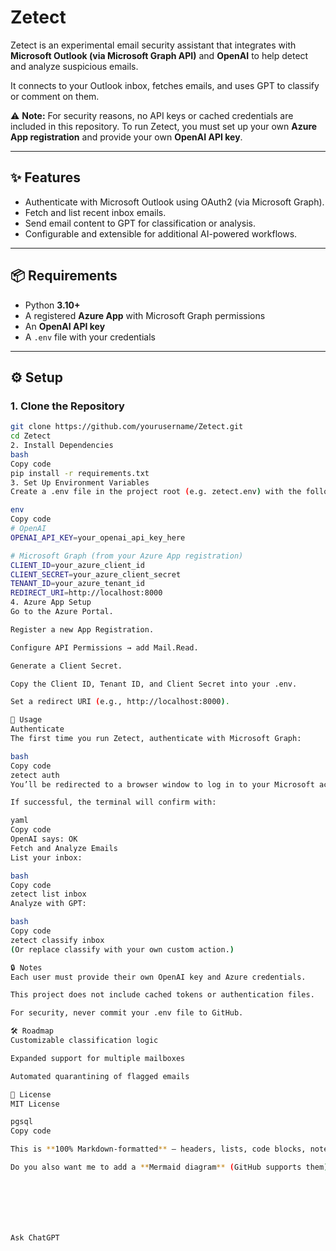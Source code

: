 # Zetect

Zetect is an experimental email security assistant that integrates with **Microsoft Outlook (via Microsoft Graph API)** and **OpenAI** to help detect and analyze suspicious emails.  

It connects to your Outlook inbox, fetches emails, and uses GPT to classify or comment on them.  

⚠️ **Note:** For security reasons, no API keys or cached credentials are included in this repository. To run Zetect, you must set up your own **Azure App registration** and provide your own **OpenAI API key**.  

---

## ✨ Features

- Authenticate with Microsoft Outlook using OAuth2 (via Microsoft Graph).  
- Fetch and list recent inbox emails.  
- Send email content to GPT for classification or analysis.  
- Configurable and extensible for additional AI-powered workflows.  

---

## 📦 Requirements

- Python **3.10+**  
- A registered **Azure App** with Microsoft Graph permissions  
- An **OpenAI API key**  
- A `.env` file with your credentials  

---

## ⚙️ Setup

### 1. Clone the Repository

```bash
git clone https://github.com/yourusername/Zetect.git
cd Zetect
2. Install Dependencies
bash
Copy code
pip install -r requirements.txt
3. Set Up Environment Variables
Create a .env file in the project root (e.g. zetect.env) with the following keys:

env
Copy code
# OpenAI
OPENAI_API_KEY=your_openai_api_key_here

# Microsoft Graph (from your Azure App registration)
CLIENT_ID=your_azure_client_id
CLIENT_SECRET=your_azure_client_secret
TENANT_ID=your_azure_tenant_id
REDIRECT_URI=http://localhost:8000
4. Azure App Setup
Go to the Azure Portal.

Register a new App Registration.

Configure API Permissions → add Mail.Read.

Generate a Client Secret.

Copy the Client ID, Tenant ID, and Client Secret into your .env.

Set a redirect URI (e.g., http://localhost:8000).

🚀 Usage
Authenticate
The first time you run Zetect, authenticate with Microsoft Graph:

bash
Copy code
zetect auth
You’ll be redirected to a browser window to log in to your Microsoft account.

If successful, the terminal will confirm with:

yaml
Copy code
OpenAI says: OK
Fetch and Analyze Emails
List your inbox:

bash
Copy code
zetect list inbox
Analyze with GPT:

bash
Copy code
zetect classify inbox
(Or replace classify with your own custom action.)

🔒 Notes
Each user must provide their own OpenAI key and Azure credentials.

This project does not include cached tokens or authentication files.

For security, never commit your .env file to GitHub.

🛠️ Roadmap
Customizable classification logic

Expanded support for multiple mailboxes

Automated quarantining of flagged emails

📜 License
MIT License

pgsql
Copy code

This is **100% Markdown-formatted** — headers, lists, code blocks, notes, and sections will all render properly on GitHub.  

Do you also want me to add a **Mermaid diagram** (GitHub supports them) that shows the flow: *Inbox → Zetect → GPT → Output*? That could make the README even cleaner.







Ask ChatGPT

